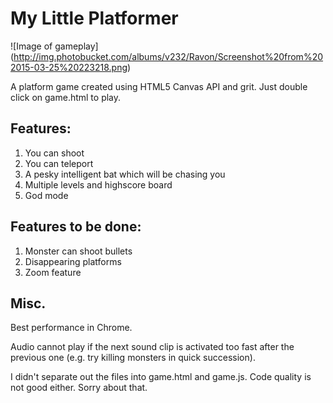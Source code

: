 # My Little Platformer

![Image of gameplay]
(http://img.photobucket.com/albums/v232/Ravon/Screenshot%20from%202015-03-25%20223218.png)

A platform game created using HTML5 Canvas API and grit. Just double click on game.html to play.

## Features:

1. You can shoot
2. You can teleport
3. A pesky intelligent bat which will be chasing you
4. Multiple levels and highscore board
5. God mode

## Features to be done:

1. Monster can shoot bullets
2. Disappearing platforms
3. Zoom feature


## Misc.

Best performance in Chrome.

Audio cannot play if the next sound clip is activated too fast after the previous one (e.g. try killing monsters in quick succession).

I didn't separate out the files into game.html and game.js. Code quality is not good either. Sorry about that.
